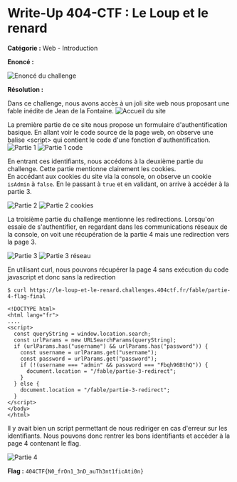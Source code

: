 # Write-Up 404-CTF : Le Loup et le renard

__Catégorie :__ Web - Introduction

**Enoncé :**

![Enoncé du challenge](images/enonce.png)

**Résolution :**

Dans ce challenge, nous avons accès à un joli site web nous proposant une fable inédite de Jean de la Fontaine.
![Accueil du site](images/accueil.png)

La première partie de ce site nous propose un formulaire d'authentification basique. En allant voir le code source de la page web, on observe une balise \<script\> qui contient le code d'une fonction d'authentification.
![Partie 1](images/part1.png)
![Partie 1 code](images/part1_code.png)

En entrant ces identifiants, nous accédons à la deuxième partie du challenge. Cette partie mentionne clairement les cookies.  
En accédant aux cookies du site via la console, on observe un cookie `isAdmin` à `false`. En le passant à `true` et en validant, on arrive à accéder à la partie 3.

![Partie 2](images/part2.png)
![Partie 2 cookies](images/part2_cookie.png)

La troisième partie du challenge mentionne les redirections. Lorsqu'on essaie de s'authentifier, en regardant dans les communications réseaux de la console, on voit une récupération de la partie 4 mais une redirection vers la page 3.

![Partie 3](images/part3.png)
![Partie 3 réseau](images/part3_reseau.png)

En utilisant curl, nous pouvons récupérer la page 4 sans exécution du code javascript et donc sans la redirection

```
$ curl https://le-loup-et-le-renard.challenges.404ctf.fr/fable/partie-4-flag-final

<!DOCTYPE html>
<html lang="fr">
....
<script>
  const queryString = window.location.search;
  const urlParams = new URLSearchParams(queryString);
  if (urlParams.has("username") && urlParams.has("password")) {
    const username = urlParams.get("username");
    const password = urlParams.get("password");
    if (!(username === "admin" && password === "Fbqh96BthQ")) {
      document.location = "/fable/partie-3-redirect";
    }
  } else {
    document.location = "/fable/partie-3-redirect";
  }
</script>
</body>
</html>
```

Il y avait bien un script permettant de nous rediriger en cas d'erreur sur les identifiants. Nous pouvons donc rentrer les bons identifiants et accéder à la page 4 contenant le flag.

![Partie 4](images/part4.png)

**Flag :** `404CTF{N0_frOn1_3nD_auTh3nt1ficAti0n}`
